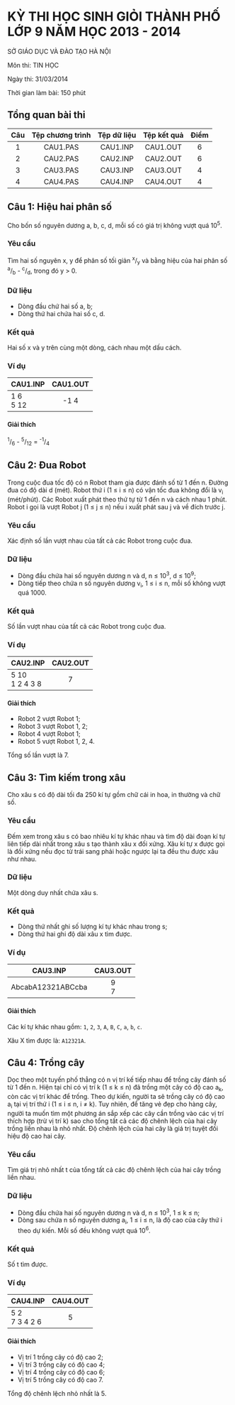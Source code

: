 # KỲ THI HỌC SINH GIỎI THÀNH PHỐ LỚP 9 NĂM HỌC 2013 - 2014

SỞ GIÁO DỤC VÀ ĐÀO TẠO HÀ NỘI

Môn thi: TIN HỌC

Ngày thi: 31/03/2014

Thời gian làm bài: 150 phút

## Tổng quan bài thi

|  Câu  | Tệp chương trình | Tệp dữ liệu | Tệp kết quả |  Điểm |
| :---: | :--------------: | :---------: | :---------: | :---: |
|   1   |     CAU1.PAS     |   CAU1.INP  |   CAU1.OUT  |   6   |
|   2   |     CAU2.PAS     |   CAU2.INP  |   CAU2.OUT  |   6   |
|   3   |     CAU3.PAS     |   CAU3.INP  |   CAU3.OUT  |   4   |
|   4   |     CAU4.PAS     |   CAU4.INP  |   CAU4.OUT  |   4   |

## Câu 1: Hiệu hai phân số

Cho bốn số nguyên dương a, b, c, d, mỗi số có giá trị không vượt quá
10<sup>5</sup>.

### Yêu cầu

Tìm hai số nguyên x, y để phân số tối giản <sup>x</sup>/<sub>y</sub> và bằng
hiệu của hai phân số <sup>a</sup>/<sub>b</sub> - <sup>c</sup>/<sub>d</sub>,
trong đó y > 0.

### Dữ liệu

* Dòng đầu chứ hai số a, b;
* Dòng thứ hai chứa hai số c, d.

### Kết quả

Hai số x và y trên cùng một dòng, cách nhau một dấu cách.

### Ví dụ

|   CAU1.INP  | CAU1.OUT |
| ----------- | :------: |
| 1 6<br>5 12 |   -1 4   |

#### Giải thích

<sup>1</sup>/<sub>6</sub> - <sup>5</sup>/<sub>12</sub> =
<sup>-1</sup>/<sub>4</sub>

## Câu 2: Đua Robot

Trong cuộc đua tốc độ có n Robot tham gia được đánh số từ 1 đến n. Đường đua
có độ dài d (mét). Robot thứ i (1 ≤ i ≤ n) có vận tốc đua không đổi là
v<sub>i</sub> (mét/phút). Các Robot xuất phát theo thứ tự từ 1 đến n và cách
nhau 1 phút. Robot i gọi là vượt Robot j (1 ≤ j ≤ n) nếu i xuất phát sau j và
về đích trước j.

### Yêu cầu

Xác định số lần vượt nhau của tất cả các Robot trong cuộc đua.

### Dữ liệu

* Dòng đầu chứa hai số nguyên dương n và d, n ≤ 10<sup>3</sup>,
  d ≤ 10<sup>9</sup>;
* Dòng tiếp theo chứa n số nguyên dương v<sub>i</sub>, 1 ≤ i ≤ n, mỗi số không
  vượt quá 1000.

### Kết quả

Số lần vượt nhau của tất cả các Robot trong cuộc đua.

### Ví dụ

|      CAU2.INP     | CAU2.OUT |
| ----------------- | :------: |
| 5 10<br>1 2 4 3 8 |     7    |

#### Giải thích

* Robot 2 vượt Robot 1;
* Robot 3 vượt Robot 1, 2;
* Robot 4 vượt Robot 1;
* Robot 5 vượt Robot 1, 2, 4.

Tổng số lần vượt là 7.

## Câu 3: Tìm kiếm trong xâu

Cho xâu s có độ dài tối đa 250 kí tự gồm chữ cái in hoa, in thường và chữ số.

### Yêu cầu

Đếm xem trong xâu s có bao nhiêu kí tự khác nhau và tìm độ dài đoạn kí tự liên
tiếp dài nhất trong xâu s tạo thành xâu x đối xứng. Xâu kí tự x được gọi là đối
xứng nếu đọc từ trái sang phải hoặc ngược lại ta đều thu được xâu như nhau.

### Dữ liệu

Một dòng duy nhất chứa xâu s.

### Kết quả

* Dòng thứ nhất ghi số lượng kí tự khác nhau trong s;
* Dòng thứ hai ghi độ dài xâu x tìm được.

### Ví dụ

|      CAU3.INP     | CAU3.OUT |
| :---------------: | :------: |
| AbcabA12321ABCcba |  9<br>7  |

#### Giải thích

Các kí tự khác nhau gồm: `1`, `2`, `3`, `A`, `B`, `C`, `a`, `b`, `c`.

Xâu X tìm được là: `A12321A`.

## Câu 4: Trồng cây

Dọc theo một tuyến phố thẳng có n vị trí kế tiếp nhau để trồng cây đánh số từ 1
đến n. Hiện tại chỉ có vị trí k (1 ≤ k ≤ n) đã trồng một cây có độ cao
a<sub>k</sub>, còn các vị trí khác để trống. Theo dự kiến, người ta sẽ trồng
cây có độ cao a<sub>i</sub> tại vị trí thứ i (1 ≤ i ≤ n, i ≠ k). Tuy nhiên, để
tăng vẻ đẹp cho hàng cây, người ta muốn tìm một phương án sắp xếp các cây cần
trồng vào các vị trí thích hợp (trừ vị trí k) sao cho tổng tất cả các độ chênh
lệch của hai cây trồng liền nhau là nhỏ nhất. Độ chênh lệch của hai cây là giá
trị tuyệt đối hiệu độ cao hai cây.

### Yêu cầu

Tìm giá trị nhỏ nhất t của tổng tất cả các độ chênh lệch của hai cây trồng liền
nhau.

### Dữ liệu

* Dòng đầu chứa hai số nguyên dương n và d, n ≤ 10<sup>3</sup>, 1 ≤ k ≤ n;
* Dòng sau chứa n số nguyên dương a<sub>i</sub>, 1 ≤ i ≤ n, là độ cao của cây
  thứ i theo dự kiến. Mỗi số đều không vượt quá 10<sup>6</sup>.

### Kết quả

Số t tìm được.

### Ví dụ

|     CAU4.INP     | CAU4.OUT |
| ---------------- | :------: |
| 5 2<br>7 3 4 2 6 |     5    |

#### Giải thích

* Vị trí 1 trồng cây có độ cao 2;
* Vị trí 3 trồng cây có độ cao 4;
* Vị trí 4 trồng cây có độ cao 6;
* Vị trí 5 trồng cây có độ cao 7.

Tổng độ chênh lệch nhỏ nhất là 5.
